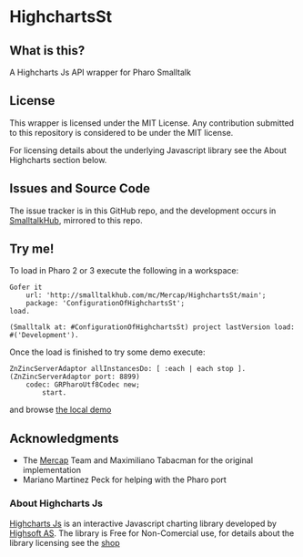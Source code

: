 HighchartsSt
============

What is this?
-------------
A Highcharts Js API wrapper for Pharo Smalltalk

License
-------
This wrapper is licensed under the MIT License. Any contribution submitted to this repository is considered to be under the MIT license.

For licensing details about the underlying Javascript library see the About Highcharts section below. 

Issues and Source Code
----------------------
The issue tracker is in this GitHub repo, and the development occurs in [SmalltalkHub](http://smalltalkhub.com/#!/~Mercap/HighchartsSt/), mirrored to this repo. 

Try me!
-------
To load in Pharo 2 or 3 execute the following in a workspace:
```Smalltalk
Gofer it 	
	url: 'http://smalltalkhub.com/mc/Mercap/HighchartsSt/main';
	package: 'ConfigurationOfHighchartsSt';
load.

(Smalltalk at: #ConfigurationOfHighchartsSt) project lastVersion load: #('Development').
```
Once the load is finished to try some demo execute: 
```Smalltalk
ZnZincServerAdaptor allInstancesDo: [ :each | each stop ].
(ZnZincServerAdaptor port: 8899)
   	codec: GRPharoUtf8Codec new;
     	start.
```

and browse [the local demo](http://localhost:8899/HighchartsDemo)

Acknowledgments
---------------
- The [Mercap](http://www.mercapsoftware.com) Team and Maximiliano Tabacman for the original implementation
- Mariano Martinez Peck for helping with the Pharo port

### About Highcharts Js
[Highcharts Js](http://www.highcharts.com/) is an interactive Javascript charting library developed by [Highsoft AS](http://highsoft.com/). The library is Free for Non-Comercial use, for details about the library licensing see the [shop](http://shop.highsoft.com/highcharts.html)
